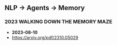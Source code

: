 ## NLP -> Agents -> Memory


### 2023 WALKING DOWN THE MEMORY MAZE
- **2023-08-10**
- https://arxiv.org/pdf/2310.05029